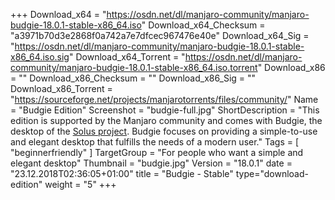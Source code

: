 +++
Download_x64 = "https://osdn.net/dl/manjaro-community/manjaro-budgie-18.0.1-stable-x86_64.iso"
Download_x64_Checksum = "a3971b70d3e2868f0a742a7e7dfcec967476e40e"
Download_x64_Sig = "https://osdn.net/dl/manjaro-community/manjaro-budgie-18.0.1-stable-x86_64.iso.sig"
Download_x64_Torrent = "https://osdn.net/dl/manjaro-community/manjaro-budgie-18.0.1-stable-x86_64.iso.torrent"
Download_x86 = ""
Download_x86_Checksum = ""
Download_x86_Sig = ""
Download_x86_Torrent = "https://sourceforge.net/projects/manjarotorrents/files/community/"
Name = "Budgie Edition"
Screenshot = "budgie-full.jpg"
ShortDescription = "This edition is supported by the Manjaro community and comes with Budgie, the desktop of the [Solus project](https://solus-project.com/). Budgie focuses on providing a simple-to-use and elegant desktop that fulfills the needs of a modern user."
Tags = [ "beginnerfriendly" ]
TargetGroup = "For people who want a simple and elegant desktop"
Thumbnail = "budgie.jpg"
Version = "18.0.1"
date = "23.12.2018T02:36:05+01:00"
title = "Budgie - Stable"
type="download-edition"
weight = "5"
+++


